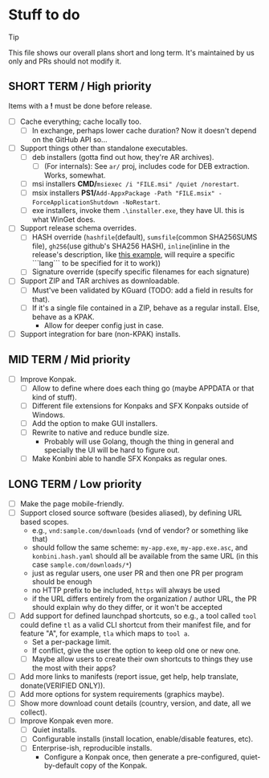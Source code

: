 # Stuff to do

> [!TIP]
> This file shows our overall plans short and long term.
> It's maintained by us only and PRs should not modify it.

## SHORT TERM / High priority

Items with a **!** must be done before release.

- [ ] Cache everything; cache locally too.
    - [ ] In exchange, perhaps lower cache duration? Now it doesn't depend on the GitHub API so...
- [ ] Support things other than standalone executables.
    - [ ] deb installers (gotta find out how, they're AR archives).
        - [ ] (For internals): See `ar/` proj, includes code for DEB extraction. Works, somewhat.
    - [ ] msi installers **CMD/**`msiexec /i "FILE.msi" /quiet /norestart`.
    - [ ] msix installers **PS1/**`Add-AppxPackage -Path "FILE.msix" -ForceApplicationShutdown -NoRestart`.
    - [ ] exe installers, invoke them `.\installer.exe`, they have UI. this is what WinGet does.
- [ ] Support release schema overrides.
    - [ ] HASH override (`hashfile`(default), `sumsfile`(common SHA256SUMS file), `gh256`(use github's SHA256 HASH), `inline`(inline in the release's description, like [this example](https://github.com/danirod/cartero/releases/tag/v0.2.4), will require a specific \`\`\`lang\`\`\` to be specified for it to work))
    - [ ] Signature override (specify specific filenames for each signature)
- [ ] Support ZIP and TAR archives as downloadable.
    - [ ] Must've been validated by KGuard (TODO: add a field in results for that).
    - [ ] If it's a single file contained in a ZIP, behave as a regular install. Else, behave as a KPAK.
        - Allow for deeper config just in case.
- [ ] Support integration for bare (non-KPAK) installs.

## MID TERM / Mid priority

- [ ] Improve Konpak.
    - [ ] Allow to define where does each thing go (maybe APPDATA or that kind of stuff).
    - [ ] Different file extensions for Konpaks and SFX Konpaks outside of Windows.
    - [ ] Add the option to make GUI installers.
    - [ ] Rewrite to native and reduce bundle size.
        - Probably will use Golang, though the thing in general and specially the UI will be hard to figure out.
    - [ ] Make Konbini able to handle SFX Konpaks as regular ones.

## LONG TERM / Low priority

- [ ] Make the page mobile-friendly.
- [ ] Support closed source software (besides aliased), by defining URL based scopes.
    - e.g., `vnd:sample.com/downloads` (vnd of vendor? or something like that)
    - should follow the same scheme: `my-app.exe`, `my-app.exe.asc`, and `konbini.hash.yaml` should all be available from the same URL (in this case `sample.com/downloads/*`)
    - just as regular users, one user PR and then one PR per program should be enough
    - no HTTP prefix to be included, `https` will always be used
    - if the URL differs entirely from the organization / author URL, the PR should explain why do they differ, or it won't be accepted
- [ ] Add support for defined launchpad shortcuts, so e.g., a tool called `tool` could define `tl` as a valid CLI shortcut from their manifest file, and for feature "A", for example, `tla` which maps to `tool a`.
    - Set a per-package limit.
    - If conflict, give the user the option to keep old one or new one.
    - [ ] Maybe allow users to create their own shortcuts to things they use the most with their apps?
- [ ] Add more links to manifests (report issue, get help, help translate, donate(VERIFIED ONLY)).
- [ ] Add more options for system requirements (graphics maybe).
- [ ] Show more download count details (country, version, and date, all we collect).
- [ ] Improve Konpak even more.
    - [ ] Quiet installs.
    - [ ] Configurable installs (install location, enable/disable features, etc).
    - [ ] Enterprise-ish, reproducible installs.
        - Configure a Konpak once, then generate a pre-configured, quiet-by-default copy of the Konpak.
